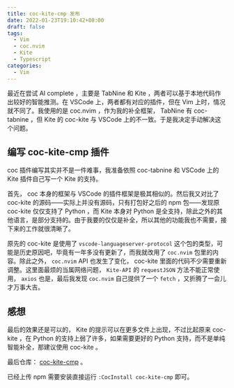 ```yaml
---
title: coc-kite-cmp 发布
date: 2022-01-23T19:10:42+08:00
draft: false
tags:
  - Vim
  - coc.nvim
  - Kite
  - Typescript
categories:
  - Vim
---
```


最近在尝试 AI complete ，主要是 TabNine 和 Kite ，两者可以基于本地代码作出较好的智能推测。在 VSCode 上，两者都有对应的插件，但在 Vim 上时，情况就不同了。我使用的是 coc.nvim ，作为我的补全框架， TabNine 有 coc-tabnine ，但 Kite 的 coc-kite 与 VSCode 上的不一致。于是我决定手动解决这个问题。

## 编写 coc-kite-cmp 插件

coc 插件编写其实并不是一件难事，我准备依照 coc-tabnine 和 VSCode 上的 Kite 插件自己写一个 Kite 的支持。

首先， coc 本身的框架与 VSCode 的插件框架是极其相似的。然后我又对比了 coc-kite 的源码——实际上并没有源码，只有打包好之后的 npm 包——发现原 coc-kite 仅仅支持了 Python ，而 Kite 本身对 Python 是全支持，除此之外的其他语言，是部分支持的。由于我要的仅仅是补全，所以其他的功能我也不需要，接下来的工作就很清晰了。

原先的 coc-kite 是使用了 `vscode-languageserver-protocol` 这个包的类型，可能是历史原因吧，毕竟有一年多没有更新了，而我就改用了 `coc.nvim` 包里的内容。除此之外， `coc.nvim` API 也发生了变化， coc-kite 里面的代码不少需要重新调整。这里面最烦的当属网络问题， `Kite-API` 的 `requestJSON` 方法不能正常使用， `axios` 也是，最后我发现 `coc.nvim` 自己提供了一个 `fetch` ，又折腾了一会儿才万事大吉。

## 感想

最后的效果还是可以的， Kite 的提示可以在更多文件上出现，不过比起原来 coc-kite ，在 Python 的支持上弱了许多，如果需要更好的 Python 支持，而不是单纯智能补全，那建议使用 coc-kite 。

最后仓库： [coc-kite-cmp](https://github.com/bigshans/coc-kite-cmp) 。

已经上传 npm 需要安装直接运行 `:CocInstall coc-kite-cmp` 即可。
